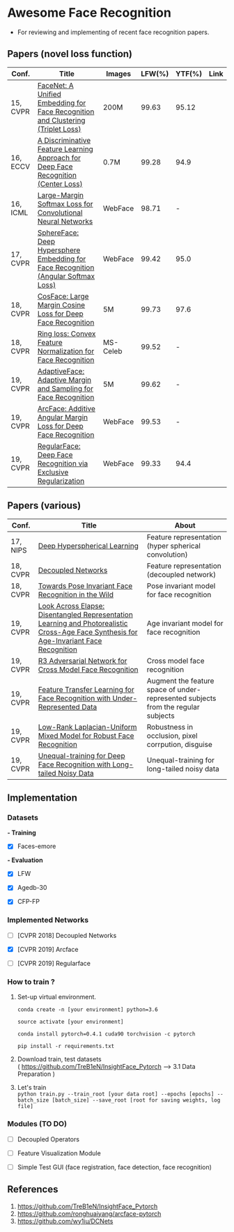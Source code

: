 # Awesome Face Recognition

* For reviewing and implementing of recent face recognition papers.



## Papers (novel loss function)

| Conf.    | Title                                                        | Images   | LFW(%) | YTF(%) | Link |
| -------- | ------------------------------------------------------------ | -------- | ------ | ------ | ---- |
| 15, CVPR | [FaceNet: A Unified Embedding for Face Recognition and Clustering (Triplet Loss)](https://arxiv.org/abs/1503.03832) | 200M     | 99.63  | 95.12  |      |
| 16, ECCV | [A Discriminative Feature Learning Approach for Deep Face Recognition (Center Loss)](https://ydwen.github.io/papers/WenECCV16.pdf) | 0.7M     | 99.28  | 94.9   |      |
| 16, ICML | [Large-Margin Softmax Loss for Convolutional Neural Networks](https://arxiv.org/pdf/1612.02295.pdf) | WebFace  | 98.71  | -      |      |
| 17, CVPR | [SphereFace: Deep Hypersphere Embedding for Face Recognition (Angular Softmax Loss)](https://arxiv.org/pdf/1704.08063.pdf) | WebFace  | 99.42  | 95.0   |      |
| 18, CVPR | [CosFace: Large Margin Cosine Loss for Deep Face Recognition](https://arxiv.org/pdf/1801.09414.pdf) | 5M       | 99.73  | 97.6   |      |
| 18, CVPR | [Ring loss: Convex Feature Normalization for Face Recognition](https://arxiv.org/pdf/1803.00130.pdf) | MS-Celeb | 99.52  | -      |      |
| 19, CVPR | [AdaptiveFace: Adaptive Margin and Sampling for Face Recognition](http://www.cbsr.ia.ac.cn/users/xiangyuzhu/papers/2019adaptiveface.pdf) | 5M       | 99.62  | -      |      |
| 19, CVPR | [ArcFace: Additive Angular Margin Loss for Deep Face Recognition](https://arxiv.org/pdf/1801.07698.pdf) | WebFace  | 99.53  | -      |      |
| 19, CVPR | [RegularFace: Deep Face Recognition via Exclusive Regularization](http://mftp.mmcheng.net/Papers/19cvprRegularFace.pdf) | WebFace  | 99.33  | 94.4   |      |

  

## Papers (various)

| Conf.    | Title                                                        | About                                                        |
| -------- | ------------------------------------------------------------ | ------------------------------------------------------------ |
| 17, NIPS | [Deep Hyperspherical Learning](https://arxiv.org/pdf/1711.03189.pdf) | Feature representation (hyper spherical convolution)         |
| 18, CVPR | [Decoupled Networks](https://arxiv.org/pdf/1804.08071.pdf)   | Feature representation (decoupled network)                   |
| 18, CVPR | [Towards Pose Invariant Face Recognition in the Wild](http://openaccess.thecvf.com/content_cvpr_2018/papers/Zhao_Towards_Pose_Invariant_CVPR_2018_paper.pdf) | Pose invariant model for face recognition                    |
| 19, CVPR | [Look Across Elapse: Disentangled Representation Learning and Photorealistic Cross-Age Face Synthesis for Age-Invariant Face Recognition](https://arxiv.org/pdf/1809.00338.pdf) | Age invariant model for face recognition                     |
| 19, CVPR | [R3 Adversarial Network for Cross Model Face Recognition](http://openaccess.thecvf.com/content_CVPR_2019/papers/Chen_R3_Adversarial_Network_for_Cross_Model_Face_Recognition_CVPR_2019_paper.pdf) | Cross model face recognition                                 |
| 19, CVPR | [Feature Transfer Learning for Face Recognition with Under-Represented Data](http://cvlab.cse.msu.edu/pdfs/Yin_Yu_Sohn_Liu_Chandraker_CVPR2019.pdf) | Augment the feature space of under-represented subjects from the regular subjects |
| 19, CVPR | [Low-Rank Laplacian-Uniform Mixed Model for Robust Face Recognition](http://openaccess.thecvf.com/content_CVPR_2019/papers/Dong_Low-Rank_Laplacian-Uniform_Mixed_Model_for_Robust_Face_Recognition_CVPR_2019_paper.pdf) | Robustness in occlusion, pixel corrpution, disguise          |
| 19, CVPR | [Unequal-training for Deep Face Recognition with Long-tailed Noisy Data](http://openaccess.thecvf.com/content_CVPR_2019/papers/Zhong_Unequal-Training_for_Deep_Face_Recognition_With_Long-Tailed_Noisy_Data_CVPR_2019_paper.pdf) | Unequal-training for long-tailed noisy data                  |

  




## Implementation 

### Datasets

**- Training**
- [x] Faces-emore

  

**- Evaluation**
- [x] LFW
- [x] Agedb-30
- [x] CFP-FP



### Implemented Networks

- [ ] [CVPR 2018] Decoupled Networks
- [x] [CVPR 2019] Arcface 
- [ ] [CVPR 2019] Regularface



### How to train ?

1. Set-up virtual environment.  

   ```
   conda create -n [your environment] python=3.6
   
   source activate [your environment]
   
   conda install pytorch=0.4.1 cuda90 torchvision -c pytorch
   
   pip install -r requirements.txt
   ```

      
   
2. Download train, test datasets  
   ( https://github.com/TreB1eN/InsightFace_Pytorch —> 3.1 Data Preparation )  

3. Let's train  
   `python train.py --train_root [your data root] --epochs [epochs] --batch_size [batch_size] --save_root [root for saving weights, log file]`



### Modules (TO DO)

- [ ] Decoupled Operators
- [ ] Feature Visualization Module
- [ ] Simple Test GUI (face registration, face detection, face recognition)





## References

1. <https://github.com/TreB1eN/InsightFace_Pytorch>
2. https://github.com/ronghuaiyang/arcface-pytorch
3. https://github.com/wy1iu/DCNets


